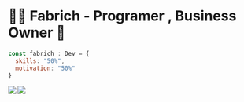 # 👨‍💻 Fabrich - Programer , Business Owner 🚀


```js
const fabrich : Dev = {
  skills: "50%",
  motivation: "50%"
}
```


<div>
  <a href="https://github-readme-stats.vercel.app/api?username=fabrichgit&count_private=true&show_icons=true&theme=tokyonight">
    <img align="left" src="https://github-readme-stats.vercel.app/api?username=fabrichgit&count_private=true&show_icons=true&theme=tokyonight" />
  </a>
  <a href="https://github-readme-stats.vercel.app/api/top-langs/?username=fabrichgit&theme=tokyonight">
    <img align="left" src="https://github-readme-stats.vercel.app/api/top-langs/?username=fabrichgit&theme=tokyonight" />
  </a>
</div>
